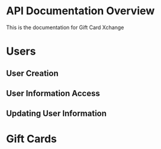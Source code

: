 # API Documentation Overview

This is the documentation for Gift Card Xchange

# Users

## User Creation

## User Information Access

## Updating User Information

# Gift Cards